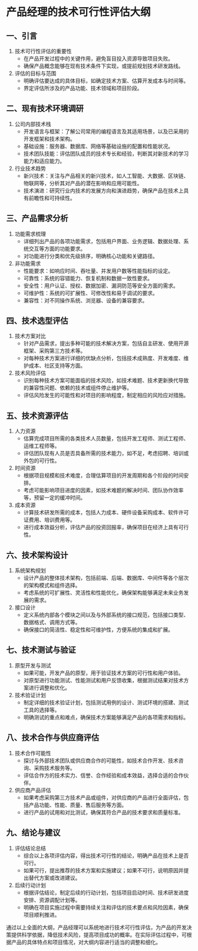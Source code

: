 # 产品经理的技术可行性评估大纲

## 一、引言
1. 技术可行性评估的重要性
    - 在产品开发过程中的关键作用，避免盲目投入资源导致项目失败。
    - 确保产品概念能够在现有技术条件下实现，或提前规划技术研发路线。
2. 评估的目标与范围
    - 明确评估要达成的具体目标，如确定技术方案、估算开发成本与时间等。
    - 界定评估所涉及的产品功能、技术领域和项目阶段。

## 二、现有技术环境调研
1. 公司内部技术栈
    - 开发语言与框架：了解公司常用的编程语言及其适用场景，以及已采用的开发框架和技术架构。
    - 基础设施：服务器、数据库、网络等基础设施的配置和性能状况。
    - 技术团队技能：评估团队成员的技术专长和经验，判断其对新技术的学习能力和适应能力。
2. 行业技术趋势
    - 新兴技术：关注与产品相关的新兴技术，如人工智能、大数据、区块链、物联网等，分析其对产品的潜在影响和应用可能性。
    - 技术演进：研究行业内技术的发展方向和演进趋势，确保产品在技术上具有前瞻性和可持续性。

## 三、产品需求分析
1. 功能需求梳理
    - 详细列出产品的各项功能需求，包括用户界面、业务逻辑、数据处理、系统交互等方面的功能要求。
    - 对功能进行分类和优先级排序，明确核心功能和关键路径。
2. 非功能需求
    - 性能要求：如响应时间、吞吐量、并发用户数等性能指标的设定。
    - 可靠性：系统的容错能力、恢复机制和数据一致性要求。
    - 安全性：用户认证、授权、数据加密、漏洞防范等安全方面的需求。
    - 可维护性：系统的可扩展性、可修改性和易于调试的要求。
    - 兼容性：对不同操作系统、浏览器、设备的兼容要求。

## 四、技术选型评估
1. 技术方案对比
    - 针对产品需求，提出多种可能的技术解决方案，包括自主研发、使用开源框架、采购第三方技术等。
    - 对每种技术方案进行详细的优缺点分析，包括技术成熟度、开发难度、维护成本、社区支持等方面。
2. 技术风险评估
    - 识别每种技术方案可能面临的技术风险，如技术难题、技术更新换代导致的兼容性问题、依赖的技术或组件停止维护等。
    - 评估风险发生的可能性和对项目的影响程度，制定相应的风险应对措施。

## 五、技术资源评估
1. 人力资源
    - 估算完成项目所需的各类技术人员数量，包括开发工程师、测试工程师、运维工程师等。
    - 评估团队现有人员是否具备所需的技术能力，如不足，考虑招聘、培训或外包的可行性。
2. 时间资源
    - 根据项目规模和技术难度，合理估算项目的开发周期和各个阶段的时间安排。
    - 考虑可能影响项目进度的因素，如技术难题的解决时间、团队协作效率等，预留一定的缓冲时间。
3. 成本资源
    - 计算技术研发所需的成本，包括人力成本、硬件设备采购成本、软件许可证费用、培训费用等。
    - 进行成本效益分析，评估产品的投资回报率，确保项目在经济上具有可行性。

## 六、技术架构设计
1. 系统架构规划
    - 设计产品的整体技术架构，包括前端、后端、数据库、中间件等各个层次的架构模式和组件选择。
    - 考虑系统的可扩展性、灵活性和性能优化，确保架构能够满足未来业务发展的需求。
2. 接口设计
    - 定义系统内部各个模块之间以及与外部系统的接口规范，包括接口类型、数据格式、调用方式等。
    - 确保接口的简洁性、稳定性和可维护性，方便系统的集成和扩展。

## 七、技术测试与验证
1. 原型开发与测试
    - 如果可能，开发产品的原型，用于验证技术方案的可行性和用户体验。
    - 对原型进行功能测试、性能测试和用户反馈收集，根据测试结果对技术方案进行调整和优化。
2. 技术验证计划
    - 制定详细的技术验证计划，包括测试用例的设计、测试环境的搭建、测试工具的选择等。
    - 明确测试的重点和难点，确保技术方案能够满足产品的各项需求和指标。

## 八、技术合作与供应商评估
1. 技术合作可能性
    - 探讨与外部技术团队或供应商合作的可能性，如技术合作开发、技术咨询、采购技术服务等。
    - 评估合作方的技术实力、信誉、合作经验和成本效益，选择合适的合作伙伴。
2. 供应商产品评估
    - 如果考虑采购第三方技术产品或组件，对供应商的产品进行全面评估，包括产品功能、性能、质量、售后服务等方面。
    - 进行产品的试用和对比测试，确保其符合产品的技术要求和质量标准。

## 九、结论与建议
1. 评估结论总结
    - 综合以上各项评估内容，得出技术可行性的结论，明确产品在技术上是否可行。
    - 如果可行，提出推荐的技术方案和实施建议；如果不可行，说明原因并提出替代方案或改进建议。
2. 后续行动计划
    - 根据评估结论，制定后续的行动计划，包括项目启动时间、技术研发进度安排、资源调配计划等。
    - 明确在项目实施过程中需要持续关注和评估的技术要点和风险因素，确保项目顺利推进。

通过以上全面的大纲，产品经理可以系统地进行技术可行性评估，为产品的开发决策提供科学依据，降低技术风险，提高项目成功的概率。在实际评估过程中，可根据产品的具体特点和项目情况，对大纲内容进行适当的调整和细化。
